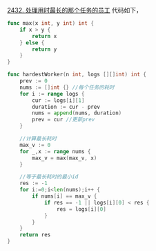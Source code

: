 [2432. 处理用时最长的那个任务的员工](https://leetcode.cn/problems/the-employee-that-worked-on-the-longest-task/description/)
代码如下，
```go
func max(x int, y int) int {
    if x > y {
        return x 
    } else {
        return y
    }
}

func hardestWorker(n int, logs [][]int) int {
    prev := 0 
    nums := []int {} //每个任务的耗时
    for i := range logs {
        cur := logs[i][1]
        duration := cur - prev 
        nums = append(nums, duration)
        prev = cur //更新prev 
    }

    //计算最长耗时
    max_v := 0
    for _,x := range nums {
        max_v = max(max_v, x)
    }

    //等于最长耗时的最小id
    res := -1
    for i:=0;i<len(nums);i++ {
        if nums[i] == max_v {
            if res == -1 || logs[i][0] < res {
                res = logs[i][0]
            }
        }
    }
    return res 
}
```